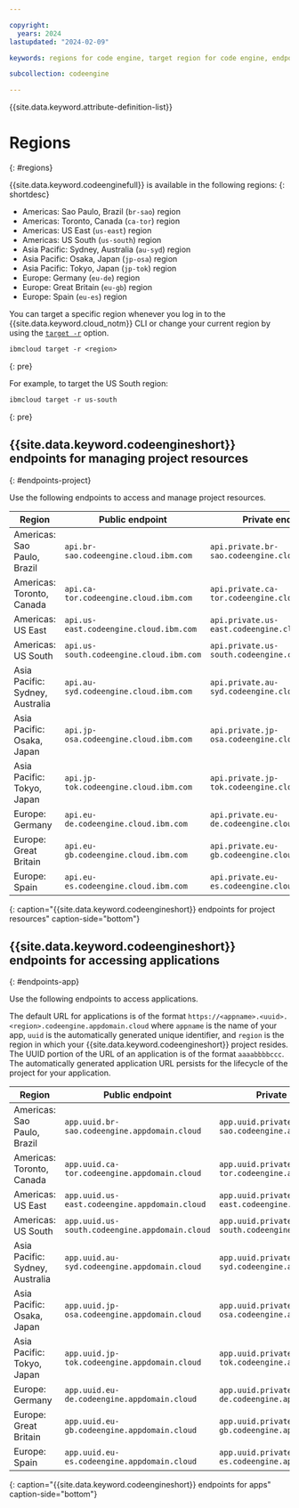 ```yaml
---

copyright:
  years: 2024
lastupdated: "2024-02-09"

keywords: regions for code engine, target region for code engine, endpoints for code engine, api endpoints in code engine, regions, endpoints

subcollection: codeengine

---
```


{{site.data.keyword.attribute-definition-list}}

# Regions 
{: #regions}

{{site.data.keyword.codeenginefull}} is available in the following regions:
{: shortdesc}

- Americas: Sao Paulo, Brazil (`br-sao`) region
- Americas: Toronto, Canada (`ca-tor`) region
- Americas: US East (`us-east`) region
- Americas: US South (`us-south`) region
- Asia Pacific: Sydney, Australia  (`au-syd`) region
- Asia Pacific: Osaka, Japan  (`jp-osa`) region
- Asia Pacific: Tokyo, Japan  (`jp-tok`) region
- Europe: Germany (`eu-de`) region
- Europe: Great Britain (`eu-gb`) region
- Europe: Spain (`eu-es`) region

You can target a specific region whenever you log in to the {{site.data.keyword.cloud_notm}} CLI or change your current region by using the [`target -r`](/docs/cli?topic=cli-ibmcloud_cli#ibmcloud_target) option.


```txt
ibmcloud target -r <region>
```
{: pre}

For example, to target the US South region:

```txt
ibmcloud target -r us-south
```
{: pre}

## {{site.data.keyword.codeengineshort}} endpoints for managing project resources
{: #endpoints-project}

Use the following endpoints to access and manage project resources.

| Region | Public endpoint | Private endpoint |
| ---- | -------- | -------- |
| Americas: Sao Paulo, Brazil | `api.br-sao.codeengine.cloud.ibm.com` | `api.private.br-sao.codeengine.cloud.ibm.com` |
| Americas: Toronto, Canada | `api.ca-tor.codeengine.cloud.ibm.com` | `api.private.ca-tor.codeengine.cloud.ibm.com` |
| Americas: US East | `api.us-east.codeengine.cloud.ibm.com` | `api.private.us-east.codeengine.cloud.ibm.com` |
| Americas: US South | `api.us-south.codeengine.cloud.ibm.com` | `api.private.us-south.codeengine.cloud.ibm.com` |
| Asia Pacific: Sydney, Australia | `api.au-syd.codeengine.cloud.ibm.com` | `api.private.au-syd.codeengine.cloud.ibm.com` |
| Asia Pacific: Osaka, Japan | `api.jp-osa.codeengine.cloud.ibm.com` | `api.private.jp-osa.codeengine.cloud.ibm.com` |
| Asia Pacific: Tokyo, Japan | `api.jp-tok.codeengine.cloud.ibm.com` | `api.private.jp-tok.codeengine.cloud.ibm.com` |
| Europe: Germany | `api.eu-de.codeengine.cloud.ibm.com` | `api.private.eu-de.codeengine.cloud.ibm.com` |
| Europe: Great Britain | `api.eu-gb.codeengine.cloud.ibm.com` | `api.private.eu-gb.codeengine.cloud.ibm.com` |
| Europe: Spain | `api.eu-es.codeengine.cloud.ibm.com` | `api.private.eu-es.codeengine.cloud.ibm.com` |
{: caption="{{site.data.keyword.codeengineshort}} endpoints for project resources" caption-side="bottom"}

## {{site.data.keyword.codeengineshort}} endpoints for accessing applications
{: #endpoints-app}

Use the following endpoints to access applications. 

The default URL for applications is of the format `https://<appname>.<uuid>.<region>.codeengine.appdomain.cloud` where `appname` is the name of your app, `uuid` is the automatically generated unique identifier, and `region` is the region in which your {{site.data.keyword.codeengineshort}} project resides. The UUID portion of the URL of an application is of the format `aaaabbbbccc`. The automatically generated application URL persists for the lifecycle of the project for your application. 




| Region | Public endpoint | Private endpoint |
| ---- | -------- | -------- |
| Americas: Sao Paulo, Brazil  | `app.uuid.br-sao.codeengine.appdomain.cloud` | `app.uuid.private.br-sao.codeengine.appdomain.cloud` |
| Americas: Toronto, Canada | `app.uuid.ca-tor.codeengine.appdomain.cloud` | `app.uuid.private.ca-tor.codeengine.appdomain.cloud` |
| Americas: US East | `app.uuid.us-east.codeengine.appdomain.cloud` | `app.uuid.private.us-east.codeengine.appdomain.cloud` |
| Americas: US South| `app.uuid.us-south.codeengine.appdomain.cloud` | `app.uuid.private.us-south.codeengine.appdomain.cloud` |
| Asia Pacific: Sydney, Australia  | `app.uuid.au-syd.codeengine.appdomain.cloud` | `app.uuid.private.au-syd.codeengine.appdomain.cloud` |
| Asia Pacific: Osaka, Japan | `app.uuid.jp-osa.codeengine.appdomain.cloud` | `app.uuid.private.jp-osa.codeengine.appdomain.cloud` |
| Asia Pacific: Tokyo, Japan | `app.uuid.jp-tok.codeengine.appdomain.cloud` | `app.uuid.private.jp-tok.codeengine.appdomain.cloud` |
| Europe: Germany | `app.uuid.eu-de.codeengine.appdomain.cloud` | `app.uuid.private.eu-de.codeengine.appdomain.cloud` |
| Europe: Great Britain | `app.uuid.eu-gb.codeengine.appdomain.cloud` | `app.uuid.private.eu-gb.codeengine.appdomain.cloud` |
| Europe: Spain | `app.uuid.eu-es.codeengine.appdomain.cloud` | `app.uuid.private.eu-es.codeengine.appdomain.cloud` |
{: caption="{{site.data.keyword.codeengineshort}} endpoints for apps" caption-side="bottom"}


